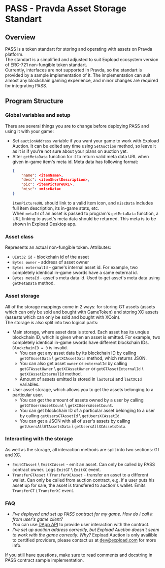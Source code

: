 # PASS - Pravda Asset Storage Standart
## Overview
PASS is a token standart for storing and operating with assets on Pravda platform.  
The standart is a simplified and adjusted to suit Expload ecosystem version of ERC-721 non-fungible token standart.  
Currently, interfaces are not supported in Pravda, so the standart is provided by a sample implementation of it. The implementation can suit almost any blockchain gaming experience, and minor changes are required for integrating PASS.
## Program Structure
### Global variables and setup
There are several things you are to change before deploying PASS and using it with your game:
- Set `auctionAddress` variable if you want your game to work with Expload Auction. It can be edited any time using `SetAuction` method, so leave it as it is if you're not sure about your plans on auction yet.
- Alter `getMetaData` function for it to return valid meta data URL when given in-game item's meta id. Meta data has following format:
    ```json
    {
        "name": <itemName>,
        "desc": <itemShortDescription>,
        "pic": <itemPictureURL>,
        "misc": <miscData>
    }
    ```
    `itemPictureURL` should link to a valid item icon, and `miscData` includes full item description, its in-game stats, etc.  
    When `metaId` of an asset is passed to program's `getMetaData` function, a URL linking to asset's meta data should be returned. This meta is to be shown in Expload Desktop app.

### Asset class
Represents an actual non-fungible token. Attributes:
- `UInt32 id` - blockchain id of the asset
- `Bytes owner` - address of asset owner
- `Bytes externalId` - game's internal asset id. For example, two completely identical in-game swords have a same external id.
- `Bytes metaId` - asset's meta data id. Used to get asset's meta data using `getMetaData` method.

### Asset storage
All of the storage mappings come in 2 ways: for storing GT assets (assets which can only be sold and bought with GameToken) and storing XC assets (assests which can only be sold and bought with XCoin).  
The storage is also split into two logical parts:
- Main storage, where asset data is stored. Each asset has its unqiue blockchain ID, which is given when an asset is emitted. For example, two completely identical in-game swords have different blockchain IDs. `BlockchainID = 0` is invalid. 
    - You can get any asset data by its blockchain ID by calling `getGTAssetData` \ `getXCAssetData` method, which returns JSON.
    - You can also get asset `owner` or `externalId` by calling `getGTAssetOwner` \ `getXCAssetOwner` or `getGTAssetExternalId` \ `getXCAssetExternalId` method. 
    - Amount of assets emitted is stored in `lastGTId` and `lastXCId` variables.
- User asset storage, which allows you to get the assets belonging to a particular user. 
    - You can get the amount of assets owned by a user by calling `getGTUsersAssetCount` \ `getXCUsersAssetCount`. 
    - You can get blockchain ID of a particular asset belonging to a user by calling `getUsersGTAssetId` \ `getUsersXCAssetId`. 
    - You can get a JSON with all of user's assets by calling `getUsersAllGTAssetsData` \ `getUsersAllXCAssetsData`.

### Interacting with the storage
As well as the storage, all interaction methods are split into two sections: GT and XC.
- `EmitGTAsset` \ `EmitXCAsset` - emit an asset. Can only be called by PASS contract owner. Logs `EmitGT` \ `EmitXC` event.
- `TransferGTAsset` \ `TransferXCAsset` - transfer an asset to a different wallet. Can only be called from auction contract, e.g. if a user puts his asset up for sale, the asset is transfered to auction's wallet. Emits `TransferGT` \ `TransferXC` event.

### FAQ
- *I've deployed and set up PASS contract for my game. How do I call it from user's game client?*  
You can use [DApp API](https://expload.com/developers/documentation/pravda/integration/dapp-api/) to provide user interaction with the contract.
- *I've set up auction address correctly, but Expload Auction doesn't seem to work with the game correctly. Why?*
Expload Auction is only availible to certified providers, please contact us at dev@expload.com for more info. 

If you still have questions, make sure to read comments and docstring in PASS contract sample implementation.